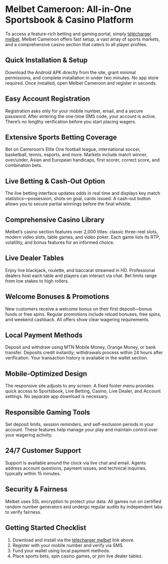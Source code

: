 <!DOCTYPE html> <html lang="en"> <head> <meta charset="UTF-8"> <title>Melbet Cameroon – Sportsbook & Casino</title> </head> <body> <h1>Melbet Cameroon: All-in-One Sportsbook & Casino Platform</h1> <p> To access a feature-rich betting and gaming portal, simply <a href="https://melbetcmgame.com/">télécharger melbet</a>. Melbet Cameroon offers fast setup, a vast array of sports markets, and a comprehensive casino section that caters to all player profiles. </p> <h2>Quick Installation & Setup</h2> <p> Download the Android APK directly from the site, grant minimal permissions, and complete installation in under two minutes. No app store required. Once installed, open Melbet Cameroon and register in seconds. </p> <h2>Easy Account Registration</h2> <p> Registration asks only for your mobile number, email, and a secure password. After entering the one-time SMS code, your account is active. There’s no lengthy verification before you start placing wagers. </p> <h2>Extensive Sports Betting Coverage</h2> <p> Bet on Cameroon’s Elite One football league, international soccer, basketball, tennis, esports, and more. Markets include match winner, over/under, Asian and European handicaps, first scorer, correct score, and combination bets. </p> <h2>Live Betting & Cash-Out Option</h2> <p> The live betting interface updates odds in real time and displays key match statistics—possession, shots on goal, cards issued. A cash-out button allows you to secure partial winnings before the final whistle. </p> <h2>Comprehensive Casino Library</h2> <p> Melbet’s casino section features over 2,000 titles: classic three-reel slots, modern video slots, table games, and video poker. Each game lists its RTP, volatility, and bonus features for an informed choice. </p> <h2>Live Dealer Tables</h2> <p> Enjoy live blackjack, roulette, and baccarat streamed in HD. Professional dealers host each table and players can interact via chat. Bet limits range from low stakes to high rollers. </p> <h2>Welcome Bonuses & Promotions</h2> <p> New customers receive a welcome bonus on their first deposit—bonus funds or free spins. Regular promotions include reload bonuses, free spins, and weekend cashback. All offers show clear wagering requirements. </p> <h2>Local Payment Methods</h2> <p> Deposit and withdraw using MTN Mobile Money, Orange Money, or bank transfer. Deposits credit instantly; withdrawals process within 24 hours after verification. Your transaction history is available in the wallet section. </p> <h2>Mobile-Optimized Design</h2> <p> The responsive site adjusts to any screen. A fixed footer menu provides quick access to Sportsbook, Live Betting, Casino, Live Dealer, and Account settings. No separate app download is necessary. </p> <h2>Responsible Gaming Tools</h2> <p> Set deposit limits, session reminders, and self-exclusion periods in your account. These features help manage your play and maintain control over your wagering activity. </p> <h2>24/7 Customer Support</h2> <p> Support is available around the clock via live chat and email. Agents address account questions, payment issues, and technical inquiries, typically within 15 minutes. </p> <h2>Security & Fairness</h2> <p> Melbet uses SSL encryption to protect your data. All games run on certified random number generators and undergo regular audits by independent labs to verify fairness. </p> <h2>Getting Started Checklist</h2> <ol> <li>Download and install via the <a href="https://melbetcmgame.com/">télécharger melbet</a> link above.</li> <li>Register with your mobile number and verify via SMS.</li> <li>Fund your wallet using local payment methods.</li> <li>Place sports bets, spin casino games, or join live dealer tables.</li> </ol> </body> </html>